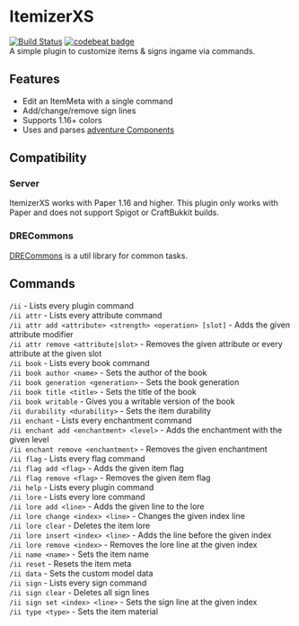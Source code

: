 # ItemizerXS
[![Build Status](https://app.travis-ci.com/DRE2N/ItemizerXS.svg?branch=master)](https://app.travis-ci.com/DRE2N/ItemizerXS)
[![codebeat badge](https://codebeat.co/badges/b6e3a916-329e-44cf-a46d-3a000ab9824b)](https://codebeat.co/projects/github-com-dre2n-itemizerdre-master) <br>
A simple plugin to customize items & signs ingame via commands.

## Features
- Edit an ItemMeta with a single command
- Add/change/remove sign lines
- Supports 1.16+ colors
- Uses and parses [adventure Components](https://github.com/KyoriPowered/adventure)

## Compatibility

### Server
ItemizerXS works with Paper 1.16 and higher. This plugin only works with Paper and does not support Spigot or CraftBukkit builds.

### DRECommons
[DRECommons](https://github.com/DRE2N/DRECommons) is a util library for common tasks.

## Commands
`/ii` - Lists every plugin command <br>
`/ii attr` - Lists every attribute command <br>
`/ii attr add <attribute> <strength> <operation> [slot]` - Adds the given attribute modifier <br>
`/ii attr remove <attribute|slot>` - Removes the given attribute or every attribute at the given slot <br>
`/ii book` - Lists every book command <br>
`/ii book author <name>` - Sets the author of the book <br>
`/ii book generation <generation>` - Sets the book generation <br>
`/ii book title <title>` - Sets the title of the book <br>
`/ii book writable` - Gives you a writable version of the book <br>
`/ii durability <durability>` - Sets the item durability <br>
`/ii enchant` - Lists every enchantment command <br>
`/ii enchant add <enchantment> <level>` - Adds the enchantment with the given level <br>
`/ii enchant remove <enchantment>` - Removes the given enchantment <br>
`/ii flag` - Lists every flag command <br>
`/ii flag add <flag>` - Adds the given item flag <br>
`/ii flag remove <flag>` - Removes the given item flag <br>
`/ii help` - Lists every plugin command <br>
`/ii lore` - Lists every lore command <br>
`/ii lore add <line>` - Adds the given line to the lore <br>
`/ii lore change <index> <line>` - Changes the given index line <br>
`/ii lore clear` - Deletes the item lore <br>
`/ii lore insert <index> <line>` - Adds the line before the given index <br>
`/ii lore remove <index>` - Removes the lore line at the given index <br>
`/ii name <name>` - Sets the item name <br>
`/ii reset` - Resets the item meta <br>
`/ii data` - Sets the custom model data <br>
`/ii sign` - Lists every sign command <br>
`/ii sign clear` - Deletes all sign lines <br>
`/ii sign set <index> <line>` - Sets the sign line at the given index <br>
`/ii type <type>` - Sets the item material <br>
 
